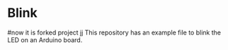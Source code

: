 # Blink
#now it is forked project
jj 
This repository has an example file to blink the LED on an Arduino board.
